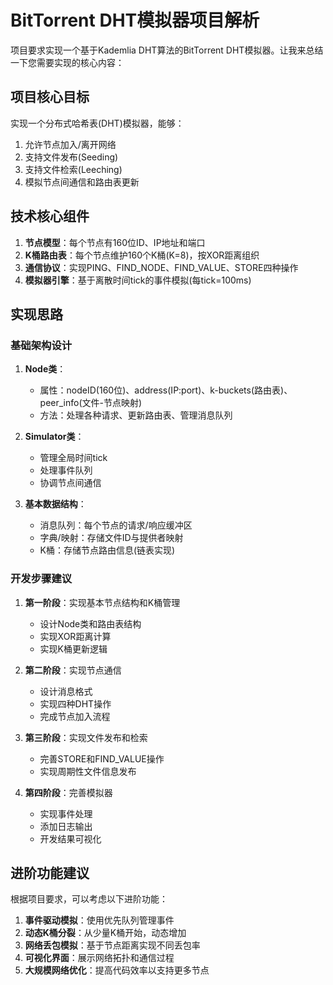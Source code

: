 

# BitTorrent DHT模拟器项目解析

项目要求实现一个基于Kademlia DHT算法的BitTorrent DHT模拟器。让我来总结一下您需要实现的核心内容：

## 项目核心目标

实现一个分布式哈希表(DHT)模拟器，能够：
1. 允许节点加入/离开网络
2. 支持文件发布(Seeding)
3. 支持文件检索(Leeching)
4. 模拟节点间通信和路由表更新

## 技术核心组件

1. **节点模型**：每个节点有160位ID、IP地址和端口
2. **K桶路由表**：每个节点维护160个K桶(K=8)，按XOR距离组织
3. **通信协议**：实现PING、FIND_NODE、FIND_VALUE、STORE四种操作
4. **模拟器引擎**：基于离散时间tick的事件模拟(每tick=100ms)

## 实现思路

### 基础架构设计

1. **Node类**：
   - 属性：nodeID(160位)、address(IP:port)、k-buckets(路由表)、peer_info(文件-节点映射)
   - 方法：处理各种请求、更新路由表、管理消息队列

2. **Simulator类**：
   - 管理全局时间tick
   - 处理事件队列
   - 协调节点间通信

3. **基本数据结构**：
   - 消息队列：每个节点的请求/响应缓冲区
   - 字典/映射：存储文件ID与提供者映射
   - K桶：存储节点路由信息(链表实现)

### 开发步骤建议

1. **第一阶段**：实现基本节点结构和K桶管理
   - 设计Node类和路由表结构
   - 实现XOR距离计算
   - 实现K桶更新逻辑

2. **第二阶段**：实现节点通信
   - 设计消息格式
   - 实现四种DHT操作
   - 完成节点加入流程

3. **第三阶段**：实现文件发布和检索
   - 完善STORE和FIND_VALUE操作
   - 实现周期性文件信息发布

4. **第四阶段**：完善模拟器
   - 实现事件处理
   - 添加日志输出
   - 开发结果可视化

## 进阶功能建议

根据项目要求，可以考虑以下进阶功能：

1. **事件驱动模拟**：使用优先队列管理事件
2. **动态K桶分裂**：从少量K桶开始，动态增加
3. **网络丢包模拟**：基于节点距离实现不同丢包率
4. **可视化界面**：展示网络拓扑和通信过程
5. **大规模网络优化**：提高代码效率以支持更多节点
